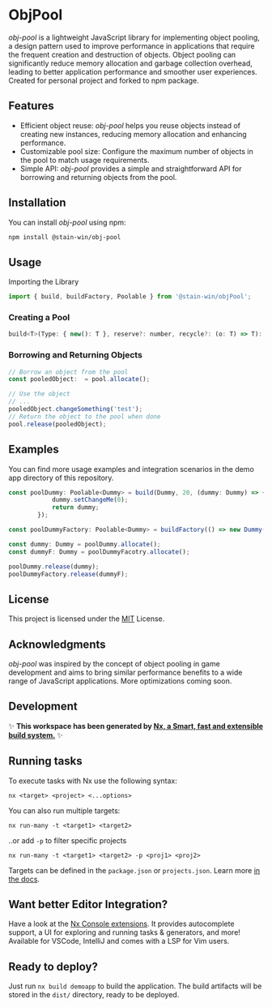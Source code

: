 # ObjPool

_obj-pool_ is a lightweight JavaScript library for implementing object pooling, a design pattern used to improve performance in applications that require the frequent creation and destruction of objects. Object pooling can significantly reduce memory allocation and garbage collection overhead, leading to better application performance and smoother user experiences. Created for personal project and forked to npm package.

## Features

- Efficient object reuse: _obj-pool_ helps you reuse objects instead of creating new instances, reducing memory allocation and enhancing performance.
- Customizable pool size: Configure the maximum number of objects in the pool to match usage requirements.
- Simple API: _obj-pool_ provides a simple and straightforward API for borrowing and returning objects from the pool.


## Installation

You can install _obj-pool_ using npm:

```bash
npm install @stain-win/obj-pool
```

## Usage
Importing the Library
```javascript
import { build, buildFactory, Poolable } from '@stain-win/objPool';
```
### Creating a Pool
```javascript
build<T>(Type: { new(): T }, reserve?: number, recycle?: (o: T) => T): Poolable<T>
```


### Borrowing and Returning Objects

```javascript
// Borrow an object from the pool
const pooledObject:  = pool.allocate();

// Use the object
// ...
pooledObject.changeSomething('test');
// Return the object to the pool when done
pool.release(pooledObject);
```

## Examples
You can find more usage examples and integration scenarios in the demo app directory of this repository.

```typescript
const poolDummy: Poolable<Dummy> = build(Dummy, 20, (dummy: Dummy) => {
            dummy.setChangeMe(0);
            return dummy;
        });

const poolDummyFactory: Poolable<Dummy> = buildFactory(() => new Dummy(args));

const dummy: Dummy = poolDummy.allocate();
const dummyF: Dummy = poolDummyFacotry.allocate();

poolDummy.release(dummy);
poolDummyFactory.release(dummyF);
```


## License
This project is licensed under the [MIT]((http://getify.mit-license.org/)) License.

## Acknowledgments
_obj-pool_ was inspired by the concept of object pooling in game development and aims to bring similar performance benefits to a wide range of JavaScript applications. More optimizations coming soon.



## Development
✨ **This workspace has been generated by [Nx, a Smart, fast and extensible build system.](https://nx.dev)** ✨

## Running tasks

To execute tasks with Nx use the following syntax:

```
nx <target> <project> <...options>
```

You can also run multiple targets:

```
nx run-many -t <target1> <target2>
```

..or add `-p` to filter specific projects

```
nx run-many -t <target1> <target2> -p <proj1> <proj2>
```

Targets can be defined in the `package.json` or `projects.json`. Learn more [in the docs](https://nx.dev/core-features/run-tasks).

## Want better Editor Integration?

Have a look at the [Nx Console extensions](https://nx.dev/nx-console). It provides autocomplete support, a UI for exploring and running tasks & generators, and more! Available for VSCode, IntelliJ and comes with a LSP for Vim users.

## Ready to deploy?

Just run `nx build demoapp` to build the application. The build artifacts will be stored in the `dist/` directory, ready to be deployed.



